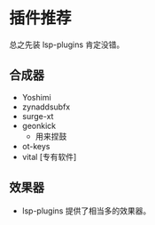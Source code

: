 # 插件推荐

总之先装 lsp-plugins 肯定没错。

## 合成器

- Yoshimi
- zynaddsubfx
- surge-xt
- geonkick
    - 用来捏鼓
- ot-keys
- vital [专有软件]

## 效果器

- lsp-plugins 提供了相当多的效果器。
